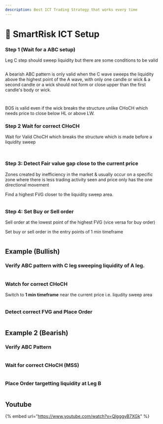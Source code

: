 ```yaml
---
description: Best ICT Trading Strategy that works every time
---
```


# 🏇 SmartRisk ICT Setup

### Step 1 (Wait for a ABC setup)

Leg C step should sweep liquidity but there are some conditions to be valid

<figure><img src="../.gitbook/assets/image (5) (1) (1).png" alt=""><figcaption></figcaption></figure>

A bearish ABC pattern is only valid when the C wave sweeps the liquidity above the highest point of the A wave, with only one candle or wick & a second candle or a wick should not form or close upper than the first candle's body or wick.

<figure><img src="../.gitbook/assets/image (6) (1) (1) (1).png" alt=""><figcaption></figcaption></figure>

<figure><img src="../.gitbook/assets/image (5) (2).png" alt=""><figcaption></figcaption></figure>

BOS is valid even if the wick breaks the structure unlike CHoCH which needs price to close below HL or above LW.

### Step 2 Wait for correct CHoCH

Wait for Valid ChoCH which breaks the structure which is made before a liquidity sweep

<figure><img src="../.gitbook/assets/image (6) (1) (1) (1) (2).png" alt=""><figcaption></figcaption></figure>

<figure><img src="../.gitbook/assets/image (9) (1) (1).png" alt=""><figcaption></figcaption></figure>

### Step 3: Detect Fair value gap close to the current price

Zones created by inefficiency in the market & usually occur on a specific zone where there is less trading activity seen and price only has the one directional movement

Find a highest FVG closer to the liquidity sweep area.

<figure><img src="../.gitbook/assets/image (11) (1) (1).png" alt=""><figcaption></figcaption></figure>

### Step 4: Set Buy or Sell order&#x20;

Sell order at the lowest point of the highest FVG (vice versa for buy order)

Set buy or sell order in the entry points of 1 min timeframe

<figure><img src="../.gitbook/assets/image (1) (2).png" alt=""><figcaption></figcaption></figure>

## Example (Bullish)

### Verify ABC pattern with C leg sweeping liquidity of A leg.

<figure><img src="../.gitbook/assets/image (4) (2).png" alt=""><figcaption></figcaption></figure>

### Watch for correct CHoCH

Switch to **1 min timeframe** near the current price i.e. liqudity sweep area

<figure><img src="../.gitbook/assets/image (2) (1) (2) (1).png" alt=""><figcaption></figcaption></figure>

### Detect correct FVG and Place Order

<figure><img src="../.gitbook/assets/image (1) (2) (1).png" alt=""><figcaption></figcaption></figure>

## Example 2 (Bearish)

### Verify ABC Pattern

<figure><img src="../.gitbook/assets/image (1) (1).png" alt=""><figcaption></figcaption></figure>

### Wait for correct CHoCH (MSS)

<figure><img src="../.gitbook/assets/image (7) (1) (1).png" alt=""><figcaption></figcaption></figure>

### Place Order targetting liquidity at Leg B

<figure><img src="../.gitbook/assets/image (2) (1) (1) (1) (1).png" alt=""><figcaption></figcaption></figure>

## Youtube

{% embed url="https://www.youtube.com/watch?v=QlgggyB7XGk" %}
